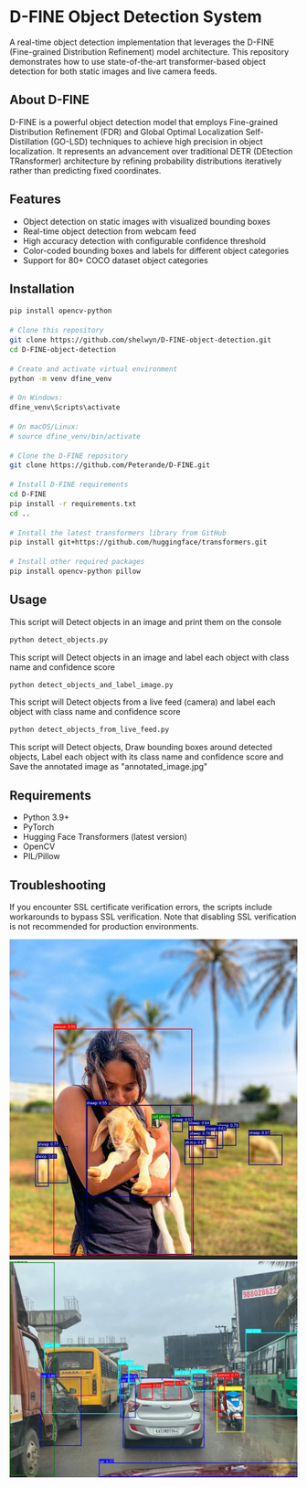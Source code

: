 # D-FINE Object Detection System

A real-time object detection implementation that leverages the D-FINE (Fine-grained Distribution Refinement) model architecture. This repository demonstrates how to use state-of-the-art transformer-based object detection for both static images and live camera feeds.

## About D-FINE

D-FINE is a powerful object detection model that employs Fine-grained Distribution Refinement (FDR) and Global Optimal Localization Self-Distillation (GO-LSD) techniques to achieve high precision in object localization. It represents an advancement over traditional DETR (DEtection TRansformer) architecture by refining probability distributions iteratively rather than predicting fixed coordinates.

## Features

- Object detection on static images with visualized bounding boxes
- Real-time object detection from webcam feed
- High accuracy detection with configurable confidence threshold
- Color-coded bounding boxes and labels for different object categories
- Support for 80+ COCO dataset object categories

## Installation

```bash
pip install opencv-python

# Clone this repository
git clone https://github.com/shelwyn/D-FINE-object-detection.git
cd D-FINE-object-detection

# Create and activate virtual environment
python -m venv dfine_venv

# On Windows:
dfine_venv\Scripts\activate

# On macOS/Linux:
# source dfine_venv/bin/activate

# Clone the D-FINE repository
git clone https://github.com/Peterande/D-FINE.git

# Install D-FINE requirements
cd D-FINE
pip install -r requirements.txt
cd ..

# Install the latest transformers library from GitHub
pip install git+https://github.com/huggingface/transformers.git

# Install other required packages
pip install opencv-python pillow
```

## Usage

This script will Detect objects in an image and print them on the console

```bash
python detect_objects.py
```

This script will Detect objects in an image and label each object with class name and confidence score

```bash
python detect_objects_and_label_image.py
```

This script will Detect objects from a live feed (camera) and label each object with class name and confidence score

```bash
python detect_objects_from_live_feed.py
```

This script will Detect objects, Draw bounding boxes around detected objects, Label each object with its class name and confidence score and Save the annotated image as "annotated_image.jpg"

## Requirements

- Python 3.9+
- PyTorch
- Hugging Face Transformers (latest version)
- OpenCV
- PIL/Pillow

  
## Troubleshooting
If you encounter SSL certificate verification errors, the scripts include workarounds to bypass SSL verification. Note that disabling SSL verification is not recommended for production environments.

![Image 1](1.jpg)
![Image 2](2.jpg)
